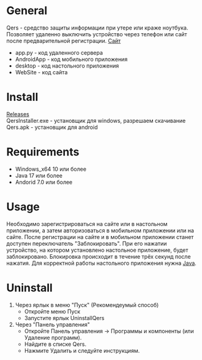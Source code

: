 # General

Qers - средство защиты информации при утере или краже ноутбука. Позволяет удаленно выключить устройство через телефон или сайт после предварительной регистрации. [Сайт](http://62.217.176.242:8000/)
* app.py -  код удаленного сервера
* AndroidApp - код мобильного приложения
* desktop - код настольного приложения
* WebSite - код сайта


# Install 
   [Releases](https://github.com/RansomDark/Qers/releases)  
   QersInstaller.exe - установщик для windows, разрешаем скачивание  
   Qers.apk - установщик для android  

# Requirements
  
* Windows_x64 10 или более
* Java 17 или более
* Andorid 7.0 или более

# Usage

Необходимо зарегистрироваться на сайте или в настольном приложении, а затем авторизоваться в мобильном приложении или на сайте. После регистрации на сайте и в мобильном приложении станет доступен переключатель "Заблокировать". При его нажатии устройство, на котором установлено настольное приложение, будет заблокировано. Блокировка происходит в течение трёх секунд после нажатия. Для корректной работы настольного приложения нужна [Java](https://www.oracle.com/java/technologies/downloads/#jdk24-windows:~:text=x64%20Installer,(sha256)).

# Uninstall

1. Через ярлык в меню "Пуск" (Рекомендеумый способ)
   - Откройте меню Пуск
   - Запустите ярлык UninstallQers
2. Через "Панель управления"
   - Откройте Панель управления → Программы и компоненты (или Удаление программ).
   - Найдите в списке Qers.
   - Нажмите Удалить и следуйте инструкциям.
